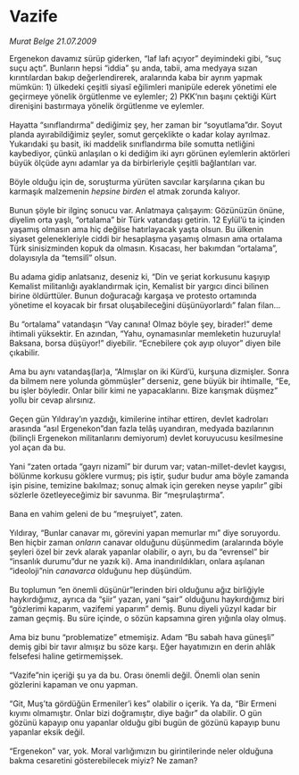 # Vazife

*Murat Belge 21.07.2009*

<div class="taraf_structure_2col_1zq">
<div class="margen_n">



 <p>Ergenekon davamız sürüp giderken, “laf lafı açıyor” deyimindeki gibi, “suç suçu açtı”. Bunların hepsi “iddia” şu anda, tabii, ama medyaya sızan kırıntılardan bakıp değerlendirerek, aralarında kaba bir ayrım yapmak mümkün: 1) ülkedeki çeşitli siyasî eğilimleri manipüle ederek yönetimi ele geçirmeye yönelik örgütlenme ve eylemler; 2) PKK’nın başını çektiği Kürt direnişini bastırmaya yönelik örgütlenme ve eylemler. <br/><br/>Hayatta “sınıflandırma” dediğimiz şey, her zaman bir “soyutlama”dır. Soyut planda ayırabildiğimiz şeyler, somut gerçeklikte o kadar kolay ayrılmaz. Yukarıdaki şu basit, iki maddelik sınıflandırma bile somutta netliğini kaybediyor, çünkü anlaşılan o ki dediğim iki ayrı görünen eylemlerin aktörleri büyük ölçüde aynı adamlar ya da birbirleriyle çeşitli bağlantıları var. <br/><br/>Böyle olduğu için de, soruşturma yürüten savcılar karşılarına çıkan bu karmaşık malzemenin <i>hepsine birden</i> el atmak zorunda kalıyor. <br/><br/>Bunun şöyle bir ilginç sonucu var. Anlatmaya çalışayım: Gözünüzün önüne, diyelim orta yaşlı, “ortalama” bir Türk vatandaşı getirin. 12 Eylül’ü ta içinden yaşamış olmasın ama hiç değilse hatırlayacak yaşta olsun. Bu ülkenin siyaset gelenekleriyle ciddi bir hesaplaşma yaşamış olmasın ama ortalama Türk sinisizminden kopuk da olmasın. Kısacası, her bakımdan “ortalama”, dolayısıyla da “temsilî” olsun. <br/><br/>Bu adama gidip anlatsanız, deseniz ki, “Din ve şeriat korkusunu kaşıyıp Kemalist militanlığı ayaklandırmak için, Kemalist bir yargıcı dinci bilinen birine öldürttüler. Bunun doğuracağı kargaşa ve protesto ortamında yönetime el koyacak bir fırsat oluşabileceğini düşünüyorlardı” falan filan... <br/><br/>Bu “ortalama” vatandaşın “Vay canına! Olmaz böyle şey, birader!” deme ihtimali yüksektir. En azından, “Yahu, oynamasınlar memleketin huzuruyla! Baksana, borsa düşüyor!” diyebilir. “Ecnebilere çok ayıp oluyor” diyen bile çıkabilir. <br/><br/>Ama bu aynı vatandaş(lar)a, “Almışlar on iki Kürd’ü, kurşuna dizmişler. Sonra da bilmem nere yolunda gömmüşler” derseniz, gene büyük bir ihtimalle, “Ee, bu işler böyledir. Onlar bilir kimi ne yapacaklarını. Bize karışmak düşmez” yollu bir cevap alırsınız. <br/><br/>Geçen gün Yıldıray’ın yazdığı, kimilerine intihar ettiren, devlet kadroları arasında “asıl Ergenekon”dan fazla telâş uyandıran, medyada bazılarının (bilinçli Ergenekon militanlarını demiyorum) devlet koruyucusu kesilmesine yol açan da bu. <br/><br/>Yani “zaten ortada “gayrı nizamî” bir durum var; vatan-millet-devlet kaygısı, bölünme korkusu göklere vurmuş; pis iştir, şudur budur ama böyle zamanda işin pisine, temizine bakılmaz; sonuç almak için gereken neyse yapılır” gibi sözlerle özetleyeceğimiz bir savunma. Bir “meşrulaştırma”. <br/><br/>Bana en vahim geleni de bu “meşruiyet”, zaten. <br/><br/>Yıldıray, “Bunlar canavar mı, görevini yapan memurlar mı” diye soruyordu. Ben hiçbir zaman <i>onların</i> canavar olduğunu düşünmedim (aralarında böyle şeyleri özel bir zevk alarak yapanlar olabilir, o ayrı, bu da “evrensel” bir “insanlık durumu”dur ne yazık ki). Ama inandırıldıkları, onlara aşılanan “ideoloji”nin <i>canavarca </i>olduğunu hep düşündüm. <br/><br/>Bu toplumun “en önemli düşünür”lerinden biri olduğunu ağız birliğiyle haykırdığımız, ayrıca da “şiir” yazan, yani “şair” olduğunu haykırdığımız biri “gözlerimi kaparım, vazifemi yaparım” demiş. Bunu diyeli yüzyıl kadar bir zaman geçmiş. Bu süre içinde, o sözün kapsamına giren yığınla olay olmuş. <br/><br/>Ama biz bunu “problematize” etmemişiz. Adam “Bu sabah hava güneşli” demiş gibi bir tavır almışız bu söze karşı. Eğer hayatımızın en derin ahlâk felsefesi haline getirmemişsek. <br/><br/>“Vazife”nin içeriği şu ya da bu. Orası önemli değil. Önemli olan senin gözlerini kapaman ve onu yapman. <br/><br/>“Git, Muş’ta gördüğün Ermeniler’i kes” olabilir o içerik. Ya da, “Bir Ermeni kıyımı olmamıştır. Onlar bizi doğramıştır, diye bağır” da olabilir. O gün gözünü kapayıp onu yapanlar olduğu gibi bugün de gözünü kapayıp bunu yapanlar eksik değil. <br/><br/>“Ergenekon” var, yok. Moral varlığımızın bu girintilerinde neler olduğuna bakma cesaretini gösterebilecek miyiz? Ne zaman?</p>
<br/>
<br/>
<br/>



<br/>


<div id="taraf_not">
</div>

</div>


</div>
